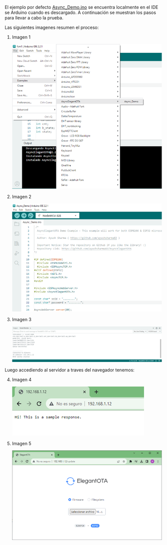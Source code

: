 


El ejemplo por defecto [Async_Demo.ino](https://github.com/ayushsharma82/AsyncElegantOTA/blob/master/examples/Async_Demo/Async_Demo.ino) se encuentra localmente en el IDE se Arduino cuando es descargado. A continuación se muestran los pasos para llevar a cabo la prueba.

Las siguientes imagenes resumen el proceso:

1. Imagen 1
   
   ![1](1_test-ota.png)

2. Imagen 2
   
   ![2](2_test-ota.png)

3. Imagen 3
   
   ![3](3_test-ota.png)


Luego accediendo al servidor a traves del navegador tenemos:

4. Imagen 4
   
   ![4](4_test-ota.png)

5. Imagen 5
   
   ![5](5_test-ota.png)

